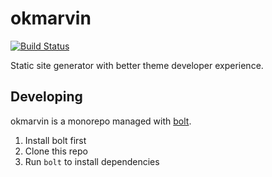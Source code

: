 # okmarvin

[![Build Status](https://travis-ci.org/OkMarvin/okmarvin.svg?branch=master)](https://travis-ci.org/OkMarvin/okmarvin)

Static site generator with better theme developer experience.

## Developing

okmarvin is a monorepo managed with [bolt](https://github.com/boltpkg/bolt).

1. Install bolt first
2. Clone this repo
3. Run `bolt` to install dependencies